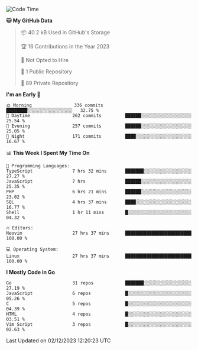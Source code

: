 
<!--START_SECTION:waka-->
![Code Time](http://img.shields.io/badge/Code%20Time-4%2C355%20hrs-blue)

**🐱 My GitHub Data** 

> 📦 40.2 kB Used in GitHub's Storage 
 > 
> 🏆 16 Contributions in the Year 2023
 > 
> 🚫 Not Opted to Hire
 > 
> 📜 1 Public Repository 
 > 
> 🔑 89 Private Repository 
 > 
**I'm an Early 🐤** 

```text
🌞 Morning                336 commits         ████████░░░░░░░░░░░░░░░░░   32.75 % 
🌆 Daytime                262 commits         ██████░░░░░░░░░░░░░░░░░░░   25.54 % 
🌃 Evening                257 commits         ██████░░░░░░░░░░░░░░░░░░░   25.05 % 
🌙 Night                  171 commits         ████░░░░░░░░░░░░░░░░░░░░░   16.67 % 
```


📊 **This Week I Spent My Time On** 

```text
💬 Programming Languages: 
TypeScript               7 hrs 32 mins       ███████░░░░░░░░░░░░░░░░░░   27.27 % 
JavaScript               7 hrs               ██████░░░░░░░░░░░░░░░░░░░   25.35 % 
PHP                      6 hrs 21 mins       ██████░░░░░░░░░░░░░░░░░░░   23.02 % 
SQL                      4 hrs 37 mins       ████░░░░░░░░░░░░░░░░░░░░░   16.77 % 
Shell                    1 hr 11 mins        █░░░░░░░░░░░░░░░░░░░░░░░░   04.32 % 

🔥 Editors: 
Neovim                   27 hrs 37 mins      █████████████████████████   100.00 % 

💻 Operating System: 
Linux                    27 hrs 37 mins      █████████████████████████   100.00 % 
```

**I Mostly Code in Go** 

```text
Go                       31 repos            ███████░░░░░░░░░░░░░░░░░░   27.19 % 
JavaScript               6 repos             █░░░░░░░░░░░░░░░░░░░░░░░░   05.26 % 
C                        5 repos             █░░░░░░░░░░░░░░░░░░░░░░░░   04.39 % 
HTML                     4 repos             █░░░░░░░░░░░░░░░░░░░░░░░░   03.51 % 
Vim Script               3 repos             █░░░░░░░░░░░░░░░░░░░░░░░░   02.63 % 
```




 Last Updated on 02/12/2023 12:20:23 UTC
<!--END_SECTION:waka-->
